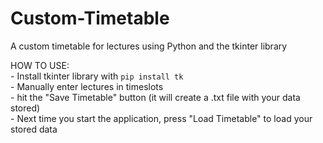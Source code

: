 # Custom-Timetable
A custom timetable for lectures using Python and the tkinter library

HOW TO USE: \
    - Install tkinter library with `pip install tk` \
    - Manually enter lectures in timeslots \
    - hit the "Save Timetable" button (it will create a .txt file with your data stored) \
    - Next time you start the application, press "Load Timetable" to load your stored data
